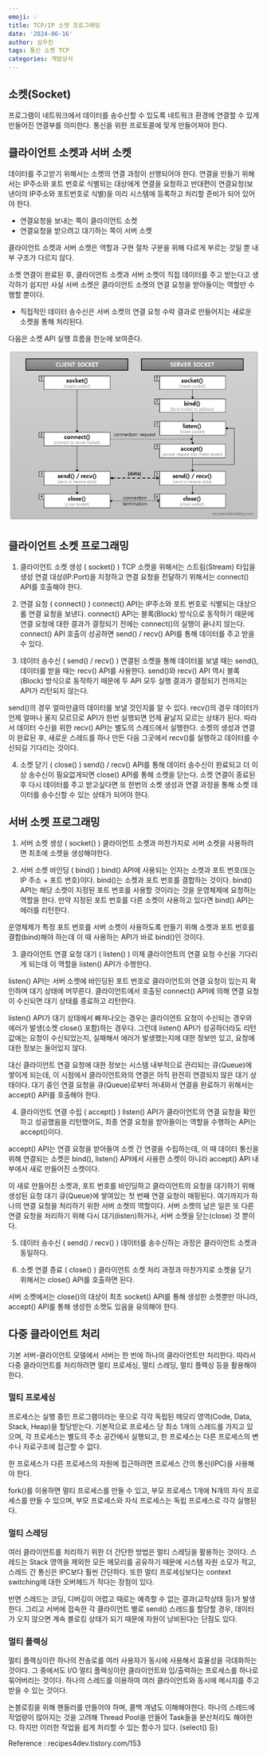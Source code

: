 ```yaml
---
emoji: 💡
title: TCP/IP 소켓 프로그래밍
date: '2024-06-16'
author: 심우진
tags: 통신 소켓 TCP
categories: 개발상식
---
```



## 소켓(Socket)

프로그램이 네트워크에서 데이터를 송수신할 수 있도록 네트워크 환경에 연결할 수 있게 만들어진 연결부를 의미한다. 통신을 위한 프로토콜에 맞게 만들어져야 한다.

 

## 클라이언트 소켓과 서버 소켓

데이터를 주고받기 위해서는 소켓의 연결 과정이 선행되어야 한다.
연결을 만들기 위해서는 IP주소와 포트 번호로 식별되는 대상에게 연결을 요청하고 반대편이 연결요청(보낸이의 IP주소와 포트번호로 식별)을 미리 시스템에 등록하고 처리할 준비가 되어 있어야 한다.

- 연결요청을 보내는 쪽이 클라이언트 소켓
- 연결요청을 받으려고 대기하는 쪽이 서버 소켓


클라이언트 소켓과 서버 소켓은 역할과 구현 절차 구분을 위해 다르게 부르는 것일 뿐 내부 구조가 다르지 않다.

소켓 연결이 완료된 후, 클라이언트 소켓과 서버 소켓이 직접 데이터를 주고 받는다고 생각하기 쉽지만 사실 서버 소켓은 클라이언트 소켓의 연결 요청을 받아들이는 역할만 수행할 뿐이다. 
- 직접적인 데이터 송수신은 서버 소켓의 연결 요청 수락 결과로 만들어지는 새로운 소켓을 통해 처리된다.

다음은 소켓 API 실행 흐름을 한눈에 보여준다.

![Socket.png](./Socket.png)


## 클라이언트 소켓 프로그래밍

1. 클라이언트 소켓 생성 ( socket() )
TCP 소켓을 위해서는 스트림(Stream) 타입을 생성
연결 대상(IP:Port)을 지정하고 연결 요청을 전달하기 위해서는 connect() API를 호출해야 한다.

2. 연결 요청 ( connect() )
connect() API는 IP주소와 포트 번호로 식별되는 대상으롤 연결 요청을 보낸다.
connect() API는 블록(Block) 방식으로 동작하기 때문에 연결 요청에 대한 결과가 결정되기 전에는 connect()의 실행이 끝나지 않는다. 
connect() API 호출이 성공하면 send() / recv() API를 통해 데이터를 주고 받을 수 있다.

3. 데이터 송수신 ( send() / recv() )
연결된 소켓을 통해 데이터를 보낼 때는 send(), 데이터를 받을 때는 recv() API를 사용한다. 
send()와 recv() API 역시 블록(Block) 방식으로 동작하기 때문에 두 API 모두 실행 결과가 결정되기 전까지는 API가 리턴되지 않는다.

send()의 경우 얼마만큼의 데이터를 보낼 것인지를 알 수 있다.
recv()의 경우 데이터가 언제 얼마나 올지 모르므로 API가 한번 실행되면 언제 끝날지 모르는 상태가 된다. 따라서 데이터 수신을 위한 recv() API는 별도의 스레드에서 실행한다. 소켓의 생성과 연결이 완료된 후, 새로운 스레드를 하나 만든 다음 그곳에서 recv()를 실행하고 데이터를 수신되길 기다리는 것이다.

4. 소켓 닫기 ( close() )
send() / recv() API를 통해 데이터 송수신이 완료되고 더 이상 송수신이 필요없게되면 close() API를 통해 소켓을 닫는다. 소켓 연결이 종료된 후 다시 데이터를 주고 받고싶다면 또 한번의 소켓 생성과 연결 과정을 통해 소켓 데이터를 송수신할 수 있는 상태가 되어야 한다.

 

## 서버 소켓 프로그래밍

1. 서버 소켓 생성 ( socket() )
클라이언트 소켓과 마찬가지로 서버 소켓을 사용하려면 최초에 소켓을 생성해야한다.

2. 서버 소켓 바인딩 ( bind() )
bind() API에 사용되는 인자는 소켓과 포트 번호(또는 IP 주소 + 포트 번호)이다. 
bind()는 소켓과 포트 번호를 결합하는 것이다.
bind() API는 해당 소켓이 지정된 포트 번호를 사용할 것이라는 것을 운영체제에 요청하는 역할을 한다. 
만약 지정된 포트 번호를 다른 소켓이 사용하고 있다면 bind() API는 에러를 리턴한다.

운영체제가 특정 포트 번호를 서버 소켓이 사용하도록 만들기 위해 소켓과 포트 번호를 결합(bind)해야 하는데 이 때 사용하는 API가 바로 bind()인 것이다.

3. 클라이언트 연결 요청 대기 ( listen() )
이제 클라이언트의 연결 요청 수신을 기다리게 되는데 이 역할을 listen() API가 수행한다.

listen() API는 서버 소켓에 바인딩된 포트 번호로 클라이언트의 연결 요청이 있는지 확인하며 대기 상태에 머무른다. 클라이언트에서 호출된 connect() API에 의해 연결 요청이 수신되면 대기 상태를 종료하고 리턴한다.

listen() API가 대기 상태에서 빠져나오는 경우는 클라이언트 요청이 수신되는 경우와 에러가 발생(소켓 close() 포함)하는 경우다. 그런데 listen() API가 성공하더라도 리턴 값에는 요청이 수신되었는지, 실패해서 에러가 발생했는지에 대한 정보만 있고, 요청에 대한 정보는 들어있지 않다.

대신 클라이언트 연결 요청에 대한 정보는 시스템 내부적으로 관리되는 큐(Queue)에 쌓이게 되는데, 이 시점에서 클라이언트와의 연결은 아직 완전히 연결되지 않은 대기 상태이다. 
대기 중인 연결 요청을 큐(Queue)로부터 꺼내와서 연결을 완료하기 위해서는 accept() API를 호출해야 한다.

4. 클라이언트 연결 수립 ( accept() )
listen() API가 클라이언트의 연결 요청을 확인하고 성공했음을 리턴했어도, 최종 연결 요청을 받아들이는 역할을 수행하는 API는 accept()이다.

accept() API는 연결 요청을 받아들여 소켓 간 연결을 수립하는데, 이 때 데이터 통신을 위해 연결되는 소켓은 bind(), listen() API에서 사용한 소켓이 아니라 accept() API 내부에서 새로 만들어진 소켓이다. 

이 새로 만들어진 소켓과, 포트 번호를 바인딩하고 클라이언트의 요청을 대기하기 위해 생성된 요청 대기 큐(Queue)에 쌓여있는 첫 번째 연결 요청이 매핑된다. 여기까지가 하나의 연결 요청을 처리하기 위한 서버 소켓의 역할이다. 서버 소켓의 남은 일은 또 다른 연결 요청을 처리하기 위해 다시 대기(listen)하거나, 서버 소켓을 닫는(close) 것 뿐이다.

5. 데이터 송수신 ( send() / recv() )
데이터를 송수신하는 과정은 클라이언트 소켓과 동일하다.

6. 소켓 연결 종료 ( close() )
클라이언트 소켓 처리 과정과 마찬가지로 소켓을 닫기 위해서는 close() API를 호출하면 된다.

서버 소켓에서는 close()의 대상이 최초 socket() API를 통해 생성한 소켓뿐만 아니라, accept() API를 통해 생성한 소켓도 있음을 유의해야 한다.

 

## 다중 클라이언트 처리

기본 서버-클라이언트 모델에서 서버는 한 번에 하나의 클라이언트만 처리한다. 따라서 다중 클라이언트를 처리하려면 멀티 프로세싱, 멀티 스레딩, 멀티 플렉싱 등을 활용해야 한다.

### 멀티 프로세싱

프로세스는 실행 중인 프로그램이라는 뜻으로 각각 독립된 메모리 영역(Code, Data, Stack, Heap)을 할당받는다. 기본적으로 프로세스 당 최소 1개의 스레드를 가지고 있으며, 각 프로세스는 별도의 주소 공간에서 실행되고, 한 프로세스는 다른 프로세스의 변수나 자료구조에 접근할 수 없다. 

한 프로세스가 다른 프로세스의 자원에 접근하려면 프로세스 간의 통신(IPC)을 사용해야 한다.

fork()를 이용하면 멀티 프로세스를 만들 수 있고, 부모 프로세스 1개에 N개의 자식 프로세스를 만들 수 있으며, 부모 프로세스와 자식 프로세스는 독립 프로세스로 각각 실행된다.

### 멀티 스레딩

여러 클라이언트를 처리하기 위한 더 간단한 방법은 멀티 스레딩을 활용하는 것이다.
스레드는 Stack 영역을 제외한 모든 메모리를 공유하기 때문에 시스템 자원 소모가 적고, 스레드 간 통신은 IPC보다 훨씬 간단하다. 또한 멀티 프로세싱보다는 context switching에 대한 오버헤드가 적다는 장점이 있다.

반면 스레드는 코딩, 디버깅이 어렵고 때로는 예측할 수 없는 결과(교착상태 등)가 발생한다. 그리고 서버에 접속한 각 클라이언트 별로 send() 스레드를 할당할 경우, 데이터가 오지 않으면 계속 블로킹 상태가 되기 때문에 자원이 낭비된다는 단점도 있다.

### 멀티 플렉싱

멀티 플렉싱이란 하나의 전송로를 여러 사용자가 동시에 사용해서 효율성을 극대화하는 것이다. 그 중에서도 I/O 멀티 플렉싱이란 클라이언트와 입/출력하는 프로세스를 하나로 묶어버리는 것이다. 하나의 스레드를 이용하여 여러 클라이언트와 동시에 메시지를 주고받을 수 있는 것이다.

논블로킹을 위해 핸들러를 만들어야 하며, 콜백 개념도 이해해야한다. 하나의 스레드에 작업량이 많아지는 것을 고려해 Thread Pool을 만들어 Task들을 분산처리도 해야한다. 하지만 이러한 작업을 쉽게 처리할 수 있는 함수가 있다. (select() 등)


Reference : recipes4dev.tistory.com/153

 ```toc

```
